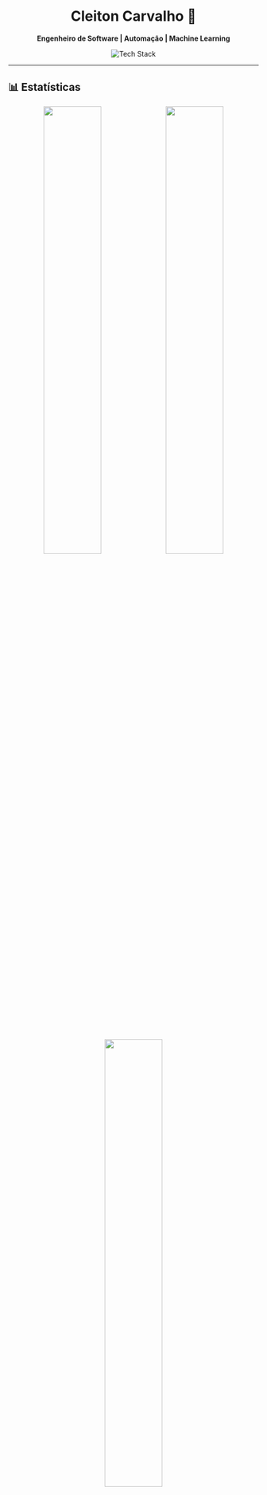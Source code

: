 <h1 align="center">Cleiton Carvalho 🚀</h1>

<p align="center">
  <b>Engenheiro de Software | Automação | Machine Learning</b>
</p>

<div align="center">
  <img src="https://skillicons.dev/icons?i=python,flask,fastapi,nodejs,sql,mongodb,postgres,docker,bootstrap" alt="Tech Stack" />
</div>

---

## 📊 Estatísticas

<div align="center">
  <img src="https://github-readme-stats.vercel.app/api?username=cleitoncarvalho&show_icons=true&theme=tokyonight&hide=prs" width="48%"/>
  <img src="https://github-readme-streak-stats.herokuapp.com/?user=cleitoncarvalho&theme=tokyonight" width="48%"/>
  <img src="https://github-readme-stats.vercel.app/api/top-langs/?username=cleitoncarvalho&layout=compact&theme=tokyonight" width="48%"/>
</div>

---

## 🚀 Projetos

🔹 [Automação com Python](https://github.com/cleitoncarvalho/projeto-automacao)
🔹 [API com Flask e SQL](https://github.com/cleitoncarvalho/api-flask-sql)
🔹 [Machine Learning](https://github.com/cleitoncarvalho/ml-previsoes)

---

## 📩 Contato

📞 [WhatsApp](https://wa.me/5598991787180)  |  📧 [Email](mailto:cleiton.engsoft@gmail.com)
